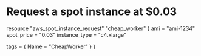 # Request a spot instance at $0.03
resource "aws_spot_instance_request" "cheap_worker" {
  ami           = "ami-1234"
  spot_price    = "0.03"
  instance_type = "c4.xlarge"

  tags = {
    Name = "CheapWorker"
  }
}
